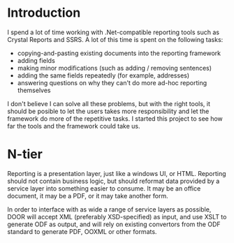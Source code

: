 # Introduction #

I spend a lot of time working with .Net-compatible reporting tools such as Crystal Reports and SSRS. A lot of this time is spent on the following tasks:

  * copying-and-pasting existing documents into the reporting framework
  * adding fields
  * making minor modifications (such as adding / removing sentences)
  * adding the same fields repeatedly (for example, addresses)
  * answering questions on why they can't do more ad-hoc reporting themselves

I don't believe I can solve all these problems, but with the right tools, it should be posible to let the users takes more responsibility and let the framework do more of the repetitive tasks. I started this project to see how far the tools and the framework could take us.

# N-tier #

Reporting is a presentation layer, just like a windows UI, or HTML. Reporting should not contain business logic, but should reformat data provided by a service layer into something easier to consume. It may be an office document, it may be a PDF, or it may take another form.

In order to interface with as wide a range of service layers as possible, DOOR will accept XML (preferably XSD-specified) as input, and use XSLT to generate ODF as output, and will rely on existing convertors from the ODF standard to generate PDF, OOXML or other formats.